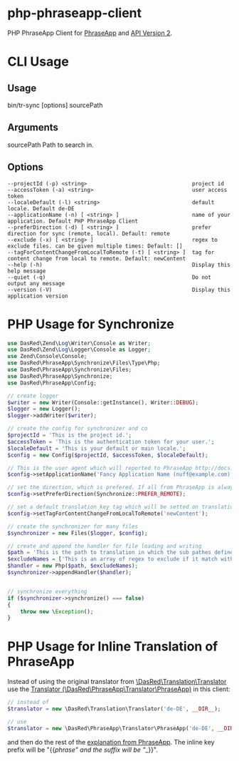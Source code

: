 # php-phraseapp-client

PHP PhraseApp Client for [PhraseApp](https://phraseapp.com) and [API Version 2](http://docs.phraseapp.com/api/v2/).

# CLI Usage
## Usage
bin/tr-sync [options] sourcePath

## Arguments
sourcePath           Path to search in.

## Options
```
--projectId (-p) <string>                                 project id
--accessToken (-a) <string>                               user access token
--localeDefault (-l) <string>                             default locale. Default de-DE
--applicationName (-n) [ <string> ]                       name of your application. Default PHP PhraseApp Client
--preferDirection (-d) [ <string> ]                       prefer direction for sync (remote, local). Default: remote
--exclude (-x) [ <string> ]                               regex to exclude files. can be given multiple times: Default: []
--tagForContentChangeFromLocalToRemote (-t) [ <string> ]  tag for content change from local to remote. Default: newContent
--help (-h)                                               Display this help message
--quiet (-q)                                              Do not output any message
--version (-V)                                            Display this application version
```

# PHP Usage for Synchronize
```php
use DasRed\Zend\Log\Writer\Console as Writer;
use DasRed\Zend\Log\Logger\Console as Logger;
use Zend\Console\Console;
use DasRed\PhraseApp\Synchronize\Files\Type\Php;
use DasRed\PhraseApp\Synchronize\Files;
use DasRed\PhraseApp\Synchronize;
use DasRed\PhraseApp\Config;

// create logger
$writer = new Writer(Console::getInstance(), Writer::DEBUG);
$logger = new Logger();
$logger->addWriter($writer);

// create the config for synchronizer and co
$projectId = 'This is the project id.';
$accessToken = 'This is the authentication token for your user.';
$localeDefault = 'This is your default or main locale.';
$config = new Config($projectId, $accessToken, $localeDefault);

// This is the user agent which will reported to PhraseApp http://docs.phraseapp.com/api/v2/#identification-via-user-agent
$config->setApplicationName('Fancy Application Name (nuff@example.com)');

// set the direction, which is prefered. If all from PhraseApp is always correct, then REMOTE ist prefered. Otherwise LOCAL
$config->setPreferDirection(Synchronize::PREFER_REMOTE);

// set a default translation key tag which will be setted on translations keys, which will be written to phraseapp
$config->setTagForContentChangeFromLocalToRemote('newContent');

// create the synchronizer for many files
$synchronizer = new Files($logger, $config);

// create and append the handler for file loading and writing
$path = 'This is the path to translation in which the sub pathes defines the locales.';
$excludeNames = ['This is an array of regex to exclude if it match with by file name and file path'];
$handler = new Php($path, $excludeNames);
$synchronizer->appendHandler($handler);


// synchronize everything
if ($synchronizer->synchronize() === false)
{
	throw new \Exception();
}
```

# PHP Usage for Inline Translation of PhraseApp
Instead of using the original translator from [\DasRed\Translation\Translator](https://github.com/DasRed/translation/blob/master/src/Translator.php) use the [Translator (\DasRed\PhraseApp\Translator\PhraseApp)](https://github.com/DasRed/php-phraseapp-client/blob/master/src/Translator/PhraseApp.php) in this client:
```php
// instead of
$translator = new \DasRed\Translation\Translator('de-DE', __DIR__);

// use
$translator = new \DasRed\PhraseApp\Translator\PhraseApp('de-DE', __DIR__);
```
and then do the rest of the [explanation from PhraseApp](http://docs.phraseapp.com/guides/in-context-editor/). The inline key prefix will be "{{__phrase_" and the suffix will be "__}}".
